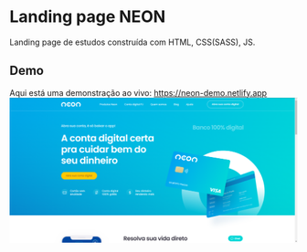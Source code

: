 # Landing page NEON
Landing page de estudos construída com HTML, CSS(SASS), JS.

## Demo
Aqui está uma demonstração ao vivo:  https://neon-demo.netlify.app
![](https://github.com/LucasBortolazzo/lp-neon/blob/master/print.png)
